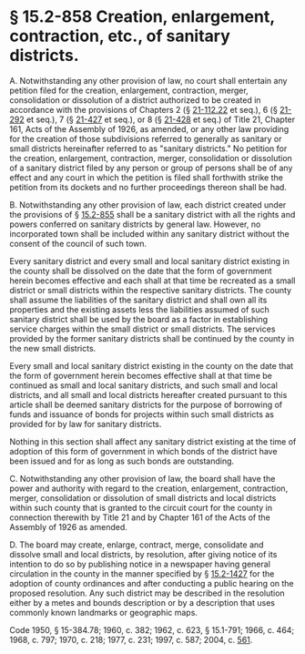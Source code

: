 # § 15.2-858 Creation, enlargement, contraction, etc., of sanitary districts.

<p>A. Notwithstanding any other provision of law, no court shall entertain any petition filed for the creation, enlargement, contraction, merger, consolidation or dissolution of a district authorized to be created in accordance with the provisions of Chapters 2 (§ <a href='http://law.lis.virginia.gov/vacode/21-112.22/'>21-112.22</a> et seq.), 6 (§ <a href='http://law.lis.virginia.gov/vacode/21-292/'>21-292</a> et seq.), 7 (§ <a href='http://law.lis.virginia.gov/vacode/21-427/'>21-427</a> et seq.), or 8 (§ <a href='http://law.lis.virginia.gov/vacode/21-428/'>21-428</a> et seq.) of Title 21, Chapter 161, Acts of the Assembly of 1926, as amended, or any other law providing for the creation of those subdivisions referred to generally as sanitary or small districts hereinafter referred to as "sanitary districts." No petition for the creation, enlargement, contraction, merger, consolidation or dissolution of a sanitary district filed by any person or group of persons shall be of any effect and any court in which the petition is filed shall forthwith strike the petition from its dockets and no further proceedings thereon shall be had.</p><p>B. Notwithstanding any other provision of law, each district created under the provisions of § <a href='http://law.lis.virginia.gov/vacode/15.2-855/'>15.2-855</a> shall be a sanitary district with all the rights and powers conferred on sanitary districts by general law. However, no incorporated town shall be included within any sanitary district without the consent of the council of such town.</p><p>Every sanitary district and every small and local sanitary district existing in the county shall be dissolved on the date that the form of government herein becomes effective and each shall at that time be recreated as a small district or small districts within the respective sanitary districts. The county shall assume the liabilities of the sanitary district and shall own all its properties and the existing assets less the liabilities assumed of such sanitary district shall be used by the board as a factor in establishing service charges within the small district or small districts. The services provided by the former sanitary districts shall be continued by the county in the new small districts.</p><p>Every small and local sanitary district existing in the county on the date that the form of government herein becomes effective shall at that time be continued as small and local sanitary districts, and such small and local districts, and all small and local districts hereafter created pursuant to this article shall be deemed sanitary districts for the purpose of borrowing of funds and issuance of bonds for projects within such small districts as provided for by law for sanitary districts.</p><p>Nothing in this section shall affect any sanitary district existing at the time of adoption of this form of government in which bonds of the district have been issued and for as long as such bonds are outstanding.</p><p>C. Notwithstanding any other provision of law, the board shall have the power and authority with regard to the creation, enlargement, contraction, merger, consolidation or dissolution of small districts and local districts within such county that is granted to the circuit court for the county in connection therewith by Title 21 and by Chapter 161 of the Acts of the Assembly of 1926 as amended.</p><p>D. The board may create, enlarge, contract, merge, consolidate and dissolve small and local districts, by resolution, after giving notice of its intention to do so by publishing notice in a newspaper having general circulation in the county in the manner specified by § <a href='http://law.lis.virginia.gov/vacode/15.2-1427/'>15.2-1427</a> for the adoption of county ordinances and after conducting a public hearing on the proposed resolution. Any such district may be described in the resolution either by a metes and bounds description or by a description that uses commonly known landmarks or geographic maps.</p><p>Code 1950, § 15-384.78; 1960, c. 382; 1962, c. 623, § 15.1-791; 1966, c. 464; 1968, c. 797; 1970, c. 218; 1977, c. 231; 1997, c. 587; 2004, c. <a href='http://lis.virginia.gov/cgi-bin/legp604.exe?041+ful+CHAP0561'>561</a>.</p>
